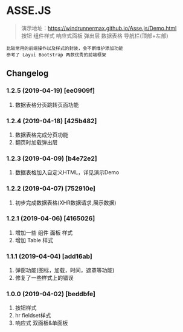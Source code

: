 # ASSE.JS
>演示地址：https://windrunnermax.github.io/Asse.js/Demo.html  
> 按钮 组件样式 响应式面板 弹出层 数据表格 导航栏(顶部+左部)
```
比较常用的前端操作以及样式的封装，会不断维护添加功能  
参考了 Layui Bootstrap 两款优秀的前端框架
```

## Changelog

### 1.2.5 (2019-04-19) [ee0909f]
1. 数据表格分页跳转页面功能

### 1.2.4 (2019-04-18) [425b482]
1. 数据表格完成分页功能
2. 翻页时加载弹出层

### 1.2.3 (2019-04-09) [b4e72e2]
1. 数据表格加入自定义HTML，详见演示Demo

### 1.2.2 (2019-04-07) [752910e]
1. 初步完成数据表格(XHR数据请求,展示数据)

### 1.2.1 (2019-04-06) [4165026] 
1. 增加一些 组件 面板 样式
2. 增加 Table 样式

### 1.1.1 (2019-04-04) [add16ab] 
1. 弹窗功能(图标，加载，时间，遮罩等功能)
2. 修复了一些样式上的错误

### 1.0.0 (2019-04-02) [beddbfe] 
1. 按钮样式 
2. hr fieldset样式
3. 响应式 双面板&单面板
